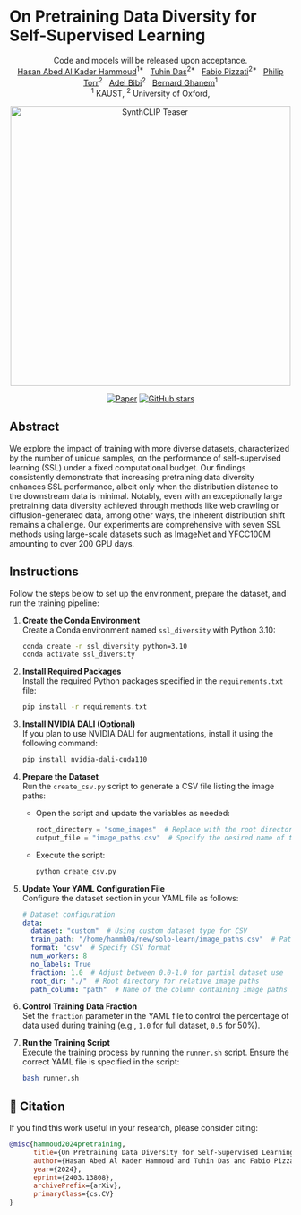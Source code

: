 # On Pretraining Data Diversity for Self-Supervised Learning


<div align="center">
  Code and models will be released upon acceptance.

<div>
  <a href="https://scholar.google.com/citations?user=Plf1JSIAAAAJ&hl=en">Hasan Abed Al Kader Hammoud</a><sup>1*</sup>&nbsp;&nbsp;
  <a href="https://fr.linkedin.com/in/das-tuhin">Tuhin Das</a><sup>2*</sup>&nbsp;&nbsp;
  <a href="https://fabvio.github.io/">Fabio Pizzati</a><sup>2*</sup>&nbsp;&nbsp;
  <a href="https://scholar.google.com/citations?user=kPxa2w0AAAAJ&hl=en">Philip Torr</a><sup>2</sup>&nbsp;&nbsp;
  <a href="https://www.adelbibi.com/">Adel Bibi</a><sup>2</sup>&nbsp;&nbsp;
  <a href="https://www.bernardghanem.com/">Bernard Ghanem</a><sup>1</sup>
  <br>
  <sup>1</sup> KAUST,
  <sup>2</sup> University of Oxford,
</div>
  
<img src="https://i.ibb.co/PtxXHqc/ssl-teaser.jpg" alt="SynthCLIP Teaser" width="500"> <!-- Sets the width to 500 pixels -->

[![Paper](https://img.shields.io/badge/arXiv-Paper-red?style=for-the-badge&logo=arxiv)](https://arxiv.org/abs/2403.13808) 
[![GitHub stars](https://img.shields.io/github/stars/hammoudhasan/DiversitySSL?style=for-the-badge)](https://github.com/hammoudhasan/DiversitySSL/stargazers)
</div>

## Abstract 
We explore the impact of training with more diverse datasets, characterized by the number of unique samples, on the performance of self-supervised learning (SSL) under a fixed computational budget. Our findings consistently demonstrate that increasing pretraining data diversity enhances SSL performance, albeit only when the distribution distance to the downstream data is minimal. Notably, even with an exceptionally large pretraining data diversity achieved through methods like web crawling or diffusion-generated data, among other ways, the inherent distribution shift remains a challenge. Our experiments are comprehensive with seven SSL methods using large-scale datasets such as ImageNet and YFCC100M amounting to over 200 GPU days. 

## Instructions

Follow the steps below to set up the environment, prepare the dataset, and run the training pipeline:

1. **Create the Conda Environment**  
   Create a Conda environment named `ssl_diversity` with Python 3.10:  
   ```bash
   conda create -n ssl_diversity python=3.10
   conda activate ssl_diversity
   ```

2. **Install Required Packages**  
   Install the required Python packages specified in the `requirements.txt` file:  
   ```bash
   pip install -r requirements.txt
   ```

3. **Install NVIDIA DALI (Optional)**  
   If you plan to use NVIDIA DALI for augmentations, install it using the following command:  
   ```bash
   pip install nvidia-dali-cuda110
   ```

4. **Prepare the Dataset**  
   Run the `create_csv.py` script to generate a CSV file listing the image paths:  
   - Open the script and update the variables as needed:  
     ```python
     root_directory = "some_images"  # Replace with the root directory containing your images
     output_file = "image_paths.csv"  # Specify the desired name of the output CSV file
     ```
   - Execute the script:  
     ```bash
     python create_csv.py
     ```

5. **Update Your YAML Configuration File**  
   Configure the dataset section in your YAML file as follows:  
   ```yaml
   # Dataset configuration
   data:
     dataset: "custom"  # Using custom dataset type for CSV
     train_path: "/home/hammh0a/new/solo-learn/image_paths.csv"  # Path to the generated CSV file
     format: "csv"  # Specify CSV format
     num_workers: 8
     no_labels: True
     fraction: 1.0  # Adjust between 0.0-1.0 for partial dataset use
     root_dir: "./"  # Root directory for relative image paths
     path_column: "path"  # Name of the column containing image paths in CSV
   ```

6. **Control Training Data Fraction**  
   Set the `fraction` parameter in the YAML file to control the percentage of data used during training (e.g., `1.0` for full dataset, `0.5` for 50%).

7. **Run the Training Script**  
   Execute the training process by running the `runner.sh` script. Ensure the correct YAML file is specified in the script:  
   ```bash
   bash runner.sh
   ```
   

## 📖 Citation
If you find this work useful in your research, please consider citing:

```bibtex
@misc{hammoud2024pretraining,
      title={On Pretraining Data Diversity for Self-Supervised Learning}, 
      author={Hasan Abed Al Kader Hammoud and Tuhin Das and Fabio Pizzati and Philip Torr and Adel Bibi and Bernard Ghanem},
      year={2024},
      eprint={2403.13808},
      archivePrefix={arXiv},
      primaryClass={cs.CV}
}
```
